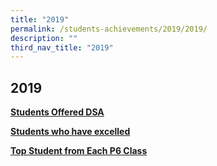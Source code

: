```yaml
---
title: "2019"
permalink: /students-achievements/2019/2019/
description: ""
third_nav_title: "2019"
---
```

## 2019

**[Students Offered DSA](/students-achievements/2019/stud-dsa/)**  

**[Students who have excelled](/students-achievements/2019/stud-excelled/)** 

**[Top Student from Each P6 Class](/students-achievements/2019/top-stud/)**